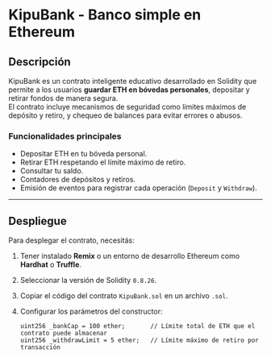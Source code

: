 # KipuBank - Banco simple en Ethereum

## Descripción

KipuBank es un contrato inteligente educativo desarrollado en Solidity que permite a los usuarios **guardar ETH en bóvedas personales**, depositar y retirar fondos de manera segura.  
El contrato incluye mecanismos de seguridad como límites máximos de depósito y retiro, y chequeo de balances para evitar errores o abusos.

### Funcionalidades principales

- Depositar ETH en tu bóveda personal.
- Retirar ETH respetando el límite máximo de retiro.
- Consultar tu saldo.
- Contadores de depósitos y retiros.
- Emisión de eventos para registrar cada operación (`Deposit` y `Withdraw`).

---

## Despliegue

Para desplegar el contrato, necesitás:

1. Tener instalado **Remix** o un entorno de desarrollo Ethereum como **Hardhat** o **Truffle**.
2. Seleccionar la versión de Solidity `0.8.26`.
3. Copiar el código del contrato `KipuBank.sol` en un archivo `.sol`.
4. Configurar los parámetros del constructor:

   ```solidity
   uint256 _bankCap = 100 ether;       // Límite total de ETH que el contrato puede almacenar
   uint256 _withdrawLimit = 5 ether;   // Límite máximo de retiro por transacción
